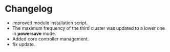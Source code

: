 # Changelog

- improved module installation script.
- The maximum frequency of the third cluster was updated to a lower one in **powersave** mode.
- Added core controller management.
- fix update.
